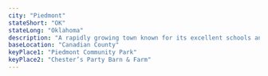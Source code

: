 ```yaml
---
city: "Piedmont"
stateShort: "OK"
stateLong: "Oklahoma"
description: "A rapidly growing town known for its excellent schools and friendly atmosphere."
baseLocation: "Canadian County"
keyPlace1: "Piedmont Community Park"
keyPlace2: "Chester’s Party Barn & Farm"
---
```

